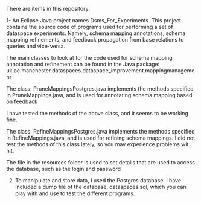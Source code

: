 There are items in this repository:

1- An Eclipse Java project names Dsms_For_Experiments. This project contains the source code of programs used for performing a set of dataspace experiments. Namely, schema mapping annotations, schema mapping refinements, and feedback propagation from base relations to queries and vice-versa.

The main classes to look at for the code used for schema mapping annotation and refinement can be found in the Java package: 
uk.ac.manchester.dataspaces.dataspace_improvement.mappingmanagement

The class: PruneMappingsPostgres.java implements the methods specified in PruneMappings.java, and is used for annotating schema mapping based on feedback

I have tested the methods of the above class, and it seems to be working fine.

The class: RefineMappingsPostgres.java implements the methods specified in RefineMappings.java, and is used for refining schema mappings. I did not test the methods of this class lately, so you may experience problems wit hit.

The file in the resources folder is used to set details that are used to access the database, such as the login and password

2. To manipulate and store data, I used the Postgres database. I have included a dump file of the database, dataspaces.sql, which you can play with and use to test the different programs.
